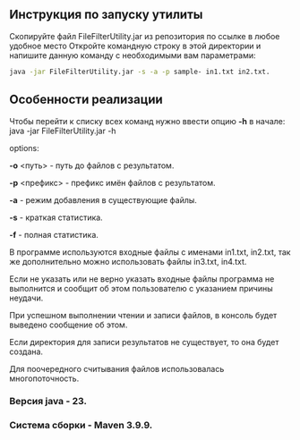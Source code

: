 ## Инструкция по запуску утилиты
Скопируйте файл FileFilterUtility.jar из репозитория по ссылке в любое удобное место
Откройте командную строку в этой директории и напишите данную команду с необходимыми вам параметрами:
```bash
java -jar FileFilterUtility.jar -s -a -p sample- in1.txt in2.txt.
```
## Особенности реализации
Чтобы перейти к списку всех команд нужно ввести опцию **-h** в начале: java -jar FileFilterUtility.jar -h

options:

**-o** <путь> - путь до файлов с результатом.

**-p** <префикс> - префикс имён файлов с результатом.

**-a** - режим добавления в существующие файлы.

**-s** - краткая статистика.

**-f** - полная статистика.

В программе используются входные файлы с именами in1.txt, in2.txt, так же дополнительно можно использовать файлы in3.txt, in4.txt.

Если не указать или не верно указать входные файлы программа не выполнится и сообщит об 
этом пользователю с указанием причины неудачи.

При успешном выполнении чтении и записи файлов, в консоль будет выведено сообщение об этом. 

Если директория для записи результатов не существует, то она будет создана.

Для поочередного считывания файлов использовалась многопоточность.
### Версия java - 23.
### Система сборки - Maven 3.9.9. 
